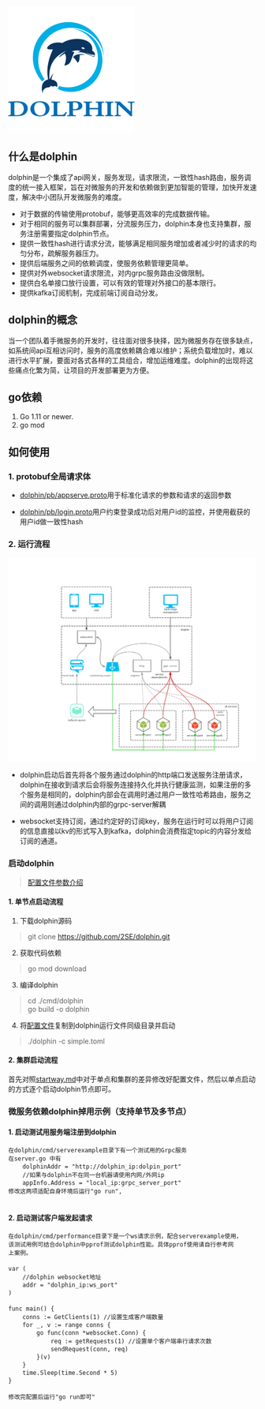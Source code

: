 ![dolphin logo](./document/256px%20png.png)

## 什么是dolphin
dolphin是一个集成了api网关，服务发现，请求限流，一致性hash路由，服务调度的统一接入框架，旨在对微服务的开发和依赖做到更加智能的管理，加快开发速度，解决中小团队开发微服务的难度。
- 对于数据的传输使用protobuf，能够更高效率的完成数据传输。
- 对于相同的服务可以集群部署，分流服务压力，dolphin本身也支持集群，服务注册需要指定dolphin节点。
- 提供一致性hash进行请求分流，能够满足相同服务增加或者减少时的请求的均匀分布，疏解服务器压力。
- 提供后端服务之间的依赖调度，使服务依赖管理更简单。
- 提供对外websocket请求限流，对内grpc服务路由没做限制。
- 提供白名单接口放行设置，可以有效的管理对外接口的基本限行。
- 提供kafka订阅机制，完成前端订阅自动分发。

## dolphin的概念
当一个团队着手微服务的开发时，往往面对很多抉择，因为微服务存在很多缺点，如系统间api互相访问时，服务的高度依赖耦合难以维护；系统负载增加时，难以进行水平扩展，要面对各式各样的工具组合，增加运维难度。dolphin的出现将这些痛点化繁为简，让项目的开发部署更为方便。



## go依赖
1. Go 1.11 or newer.
2. go mod 
## 如何使用

### 1. protobuf全局请求体
- [dolphin/pb/appserve.proto](./pb/appserve.proto)用于标准化请求的参数和请求的返回参数

- [dolphin/pb/login.proto](./pb/login.proto)用户约束登录成功后对用户id的监控，并使用截获的用户id做一致性hash

### 2. 运行流程
![single dolphin](./document/single%20dolphin.png)
 
- dolphin启动后首先将各个服务通过dolphin的http端口发送服务注册请求，dolphin在接收到请求后会将服务连接持久化并执行健康监测，如果注册的多个服务是相同的，dolphin内部会在调用时通过用户一致性哈希路由，服务之间的调用则通过dolphin内部的grpc-server解耦

- websocket支持订阅，通过约定好的订阅key，服务在运行时可以将用户订阅的信息直接以kv的形式写入到kafka，dolphin会消费指定topic的内容分发给订阅的通道。

### 启动dolphin
> [配置文件参数介绍](./document/config.md)
#### 1. 单节点启动流程
1. 下载dolphin源码
>git clone https://github.com/2SE/dolphin.git
2. 获取代码依赖
>go mod download
3. 编译dolphin
>cd ./cmd/dolphin \
go build -o dolphin
4. 将[配置文件](./document/simple.toml)复制到dolphin运行文件同级目录并启动
>./dolphin -c simple.toml

#### 2. 集群启动流程
首先对照[startway.md](./document/startway.md)中对于单点和集群的差异修改好配置文件，然后以单点启动的方式逐个启动dolphin节点即可。

### 微服务依赖dolphin掉用示例（支持单节及多节点）
#### 1. 启动测试用服务端注册到dolphin
```
在dolphin/cmd/serverexample目录下有一个测试用的Grpc服务 
在server.go 中有 
    dolphinAddr = "http://dolphin_ip:dolpin_port"
    //如果与dolphin不在同一台机器请使用内网/外网ip
    appInfo.Address = "local_ip:grpc_server_port" 
修改这两项适配自身环境后运行"go run",
             	
```

#### 2. 启动测试客户端发起请求
```
在dolphin/cmd/performance目录下是一个ws请求示例，配合serverexample使用，
该测试用例可结合dolphin中pprof测试dolphin性能。具体pprof使用请自行参考网
上案例。

var (
	//dolphin websocket地址
	addr = "dolphin_ip:ws_port"
)

func main() {
	conns := GetClients(1) //设置生成客户端数量
	for _, v := range conns {
		go func(conn *websocket.Conn) {
			req := getRequests(1) //设置单个客户端串行请求次数
			sendRequest(conn, req)
		}(v)
	}
	time.Sleep(time.Second * 5)
}

修改完配置后运行"go run即可"
```